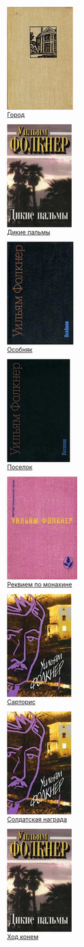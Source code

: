 ![](Город.jpg)  
[Город](Город.txt)

![](Дикие%20пальмы.jpg)  
[Дикие пальмы](Дикие%20пальмы.txt)

![](Особняк.jpg)  
[Особняк](Особняк.txt)

![](Поселок.jpg)  
[Поселок](Поселок.txt)

![](Реквием%20по%20монахине.jpg)  
[Реквием по монахине](Реквием%20по%20монахине.txt)

![](Сарторис.jpg)  
[Сарторис](Сарторис.txt)

![](Солдатская%20награда.jpg)  
[Солдатская награда](Солдатская%20награда.txt)

![](Ход%20конем.jpg)  
[Ход конем](Ход%20конем.txt)
